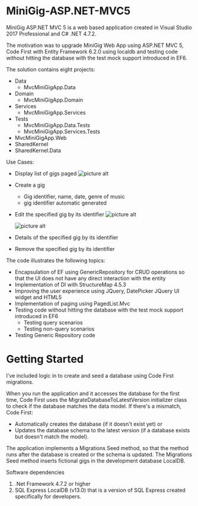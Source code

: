 # MiniGig-ASP.NET-MVC5
MiniGig ASP.NET MVC 5 is a web based application created in Visual Studio 2017 Professional and C# .NET 4.7.2.

The motivation was to upgrade MiniGig Web App using ASP.NET MVC 5, Code First with Entity Framework 6.2.0 using localdb and testing code without hitting the database with the test mock support introduced in EF6.


The solution contains eight projects:
* Data
	* MvcMiniGigApp.Data
* Domain
	* MvcMiniGigApp.Domain
* Services
	* MvcMiniGigApp.Services
* Tests	
	* MvcMiniGigApp.Data.Tests
	* MvcMiniGigApp.Services.Tests
* MvcMiniGigApp.Web
* SharedKernel
* SharedKernel.Data


Use Cases:
*   Display list of gigs paged
    ![picture alt](https://github.com/monicacrespo/MiniGig-ASP.NET-MVC5/tree/master/MvcMiniGigApp.Web/Images/DisplayNumberOfGigsPerPage.JPG)
*   Create a gig
    *   Gig identifier, name, date, genre of music
    *   gig identifier automatic generated
*  Edit the specified gig by its identifier
   ![picture alt](https://github.com/monicacrespo/MiniGig-ASP.NET-MVC5/tree/master/MvcMiniGigApp.Web/Images/EditGig.JPG)

   ![picture alt](https://github.com/monicacrespo/MiniGig-ASP.NET-MVC5/tree/master/MvcMiniGigApp.Web/Images/EditGigDatePicker.JPG)

*  Details of the specified gig by its identifier
*  Remove the specified gig by its identifier

The code illustrates the following topics:

* Encapsulation of EF using GenericRepository for CRUD operations so that the UI does not have any direct interaction with the entity
* Implementation of DI with StructureMap 4.5.3
* Improving the user experience using JQuery, DatePicker JQuery UI widget and HTML5
* Implementation of paging using PagedList.Mvc 
* Testing code without hitting the database with the test mock support introduced in EF6
	* Testing query scenarios
	* Testing non-query scenarios
* Testing Generic Repository code


# Getting Started
I've included logic in to create and seed a database using Code First migrations.

When you run the application and it accesses the database for the first time, Code First uses the MigrateDatabaseToLatestVersion initializer class to check if the database matches the data model. If there's a mismatch, Code First:
* Automatically creates the database (if it doesn't exist yet) or 
* Updates the database schema to the latest version (if a database exists but doesn't match the model).

The application implements a Migrations Seed method, so that the method runs after the database is created or the schema is updated. The Migrations Seed method inserts fictional gigs in the development database LocalDB.


Software dependencies
  1. .Net Framework 4.7.2 or higher
  2.  SQL Express LocalDB (v13.0) that is a version of SQL Express created specifically for developers.
